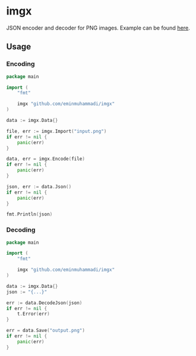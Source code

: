 # imgx

JSON encoder and decoder for PNG images. Example can be found [here](data/example.json).

## Usage

### Encoding

```go
package main

import (
	"fmt"

	imgx "github.com/eminmuhammadi/imgx"
)

data := imgx.Data{}

file, err := imgx.Import("input.png")
if err != nil {
	panic(err)
}

data, err = imgx.Encode(file)
if err != nil {
	panic(err)
}

json, err := data.Json()
if err != nil {
	panic(err)
}

fmt.Println(json)
```

### Decoding

```go
package main

import (
    "fmt"

    imgx "github.com/eminmuhammadi/imgx"
)

data := imgx.Data{}
json := "{...}"

err := data.DecodeJson(json)
if err != nil {
	t.Error(err)
}

err = data.Save("output.png")
if err != nil {
	panic(err)
}
```
